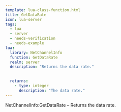 ```yaml
---
template: lua-class-function.html
title: GetDataRate
icon: lua-server
tags:
  - lua
  - server
  - needs-verification
  - needs-example
lua:
  library: NetChannelInfo
  function: GetDataRate
  realm: server
  description: "Returns the data rate."
  
  
  returns:
    - type: integer
      description: "The data rate."
---
```


<div class="lua__search__keywords">
NetChannelInfo:GetDataRate &#x2013; Returns the data rate.
</div>
